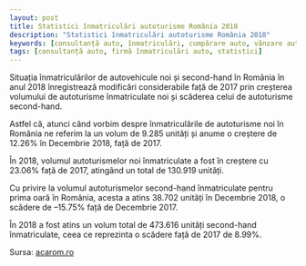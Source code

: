 ```yaml
---
layout: post
title: Statistici înmatriculări autoturisme România 2018
description: "Statistici înmatriculări autoturisme România 2018"
keywords: [consultanță auto, înmatriculări, cumpărare auto, vânzare auto, firmă înmatriculări auto, statistici]
tags: [consultanță auto, firmă înmatriculări auto, statistici]
---
```



Situația înmatriculărilor de autovehicule noi și second-hand în România în anul 2018 înregistrează modificări considerabile față de 2017 prin creșterea volumului de autoturisme înmatriculate noi și scăderea celui de autoturisme second-hand.

Astfel că, atunci când vorbim despre înmatriculările de autoturisme noi în România ne referim la un volum de 9.285 unități și anume o creștere de 12.26% în Decembrie 2018, față de 2017.

În 2018, volumul autoturismelor noi înmatriculate a fost în creștere cu 23.06% față de 2017, atingând un total de 130.919 unități.

Cu privire la volumul autoturismelor second-hand înmatriculate pentru prima oară în România, acesta a atins 38.702 unități în Decembrie 2018, o scădere de –15.75% față de Decembrie 2017.

În 2018 a fost atins un volum total de 473.616 unități second-hand înmatriculate, ceea ce reprezinta o scădere față de 2017 de 8.99%.

Sursa: <a href="https://acarom.ro/" target="_blank">acarom.ro</a>
